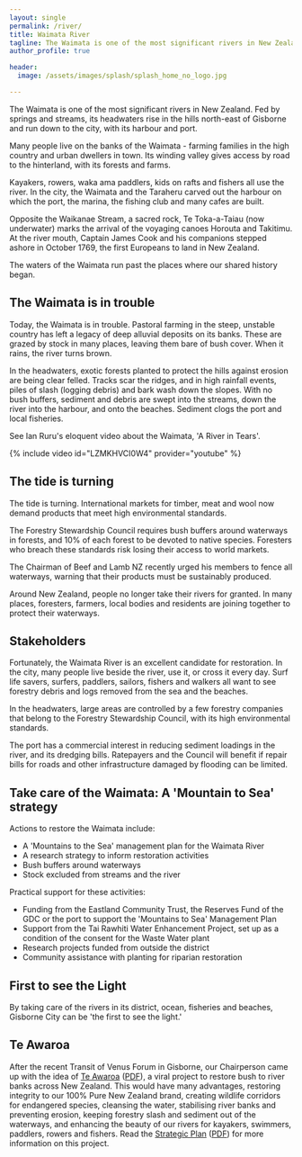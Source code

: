 ```yaml
---
layout: single
permalink: /river/
title: Waimata River
tagline: The Waimata is one of the most significant rivers in New Zealand.
author_profile: true

header:
  image: /assets/images/splash/splash_home_no_logo.jpg

---
```


The Waimata is one of the most significant rivers in New Zealand. Fed by springs and streams, its headwaters rise in the hills north-east of Gisborne and run down to the city, with its harbour and port.

Many people live on the banks of the Waimata - farming families in the high country and urban dwellers in town. Its winding valley gives access by road to the hinterland, with its forests and farms. 

Kayakers, rowers, waka ama paddlers, kids on rafts and fishers all use the river. In the city, the Waimata and the Taraheru carved out the harbour on which the port, the marina, the fishing club and many cafes are built.

Opposite the Waikanae Stream, a sacred rock, Te Toka-a-Taiau (now underwater) marks the arrival of the voyaging canoes Horouta and Takitimu. At the river mouth, Captain James Cook and his companions stepped ashore in October 1769, the first Europeans to land in New Zealand.

The waters of the Waimata run past the places where our shared history began.


## The Waimata is in trouble

Today, the Waimata is in trouble. Pastoral farming in the steep, unstable country has left a legacy of deep alluvial deposits on its banks. These are grazed by stock in many places, leaving them bare of bush cover. When it rains, the river turns brown.

In the headwaters, exotic forests planted to protect the hills against erosion are being clear felled. Tracks scar the ridges, and in high rainfall events, piles of slash (logging debris) and bark wash down the slopes. With no bush buffers, sediment and debris are swept into the streams, down the river into the harbour, and onto the beaches. Sediment clogs the port and local fisheries.

See Ian Ruru's eloquent video about the Waimata, 'A River in Tears'.

{% include video id="LZMKHVCI0W4" provider="youtube" %}


## The tide is turning

The tide is turning. International markets for timber, meat and wool now demand products that meet high environmental standards.

The Forestry Stewardship Council requires bush buffers around waterways in forests, and 10% of each forest to be devoted to native species. Foresters who breach these standards risk losing their access to world markets.

The Chairman of Beef and Lamb NZ recently urged his members to fence all waterways, warning that their products must be sustainably produced.

Around New Zealand, people no longer take their rivers for granted. In many places, foresters, farmers, local bodies and residents are joining together to protect their waterways.


## Stakeholders

Fortunately, the Waimata River is an excellent candidate for restoration. In the city, many people live beside the river, use it, or cross it every day. Surf life savers, surfers, paddlers, sailors, fishers and walkers all want to see forestry debris and logs removed from the sea and the beaches.

In the headwaters, large areas are controlled by a few forestry companies that belong to the Forestry Stewardship Council, with its high environmental standards.

The port has a commercial interest in reducing sediment loadings in the river, and its dredging bills. Ratepayers and the Council will benefit if repair bills for roads and other infrastructure damaged by flooding can be limited.


## Take care of the Waimata: A 'Mountain to Sea' strategy

Actions to restore the Waimata include:

- A 'Mountains to the Sea' management plan for the Waimata River
- A research strategy to inform restoration activities
- Bush buffers around waterways
- Stock excluded from streams and the river

Practical support for these activities:

- Funding from the Eastland Community Trust, the Reserves Fund of the GDC or the port to support the 'Mountains to Sea' Management Plan
- Support from the Tai Rawhiti Water Enhancement Project, set up as a condition of the consent for the Waste Water plant
- Research projects funded from outside the district
- Community assistance with planting for riparian restoration


## First to see the Light

By taking care of the rivers in its district, ocean, fisheries and beaches, Gisborne City can be 'the first to see the light.'


## Te Awaroa

After the recent Transit of Venus Forum in Gisborne, our Chairperson came up with the idea of [Te Awaroa](/assets/documents/TeAwaroaForestAndBird.pdf) ([PDF](/assets/documents/TeAwaroaForestAndBird.pdf)), a viral project to restore bush to river banks across New Zealand.  This would have many advantages, restoring integrity to our 100% Pure New Zealand brand, creating wildlife corridors for endangered species, cleansing the water, stabilising river banks and preventing erosion, keeping forestry slash and sediment out of the waterways, and enhancing the beauty of our rivers for kayakers, swimmers, paddlers, rowers and fishers.  Read the [Strategic Plan](/assets/documents/TeAwaroaStrategicPlan.pdf) ([PDF](/assets/documents/TeAwaroaStrategicPlan.pdf)) for more information on this project.
